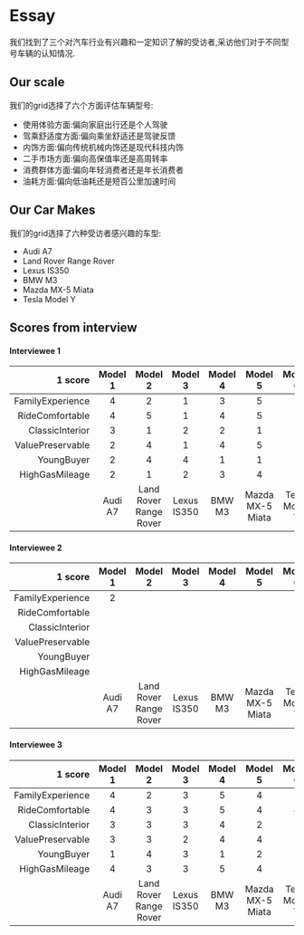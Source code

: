 # Essay


我们找到了三个对汽车行业有兴趣和一定知识了解的受访者,采访他们对于不同型号车辆的认知情况.
## Our scale
我们的grid选择了六个方面评估车辆型号:
- 使用体验方面:偏向家庭出行还是个人驾驶
- 驾乘舒适度方面:偏向乘坐舒适还是驾驶反馈
- 内饰方面:偏向传统机械内饰还是现代科技内饰
- 二手市场方面:偏向高保值率还是高周转率
- 消费群体方面:偏向年轻消费者还是年长消费者
- 油耗方面:偏向低油耗还是短百公里加速时间
## Our Car Makes
我们的grid选择了六种受访者感兴趣的车型:
- Audi A7
- Land Rover Range Rover
- Lexus IS350
- BMW M3
- Mazda MX-5 Miata
- Tesla Model Y
## Scores from interview

#### Interviewee 1
|          1 score | Model 1 |        Model 2         |   Model 3   | Model 4 |     Model 5      |    Model 6    | 5 score          |
| ---------------: | :-----: | :--------------------: | :---------: | :-----: | :--------------: | :-----------: | :--------------- |
| FamilyExperience |    4    |           2            |      1      |    3    |        5         |       2       | DriveExperience  |
|  RideComfortable |    4    |           5            |      1      |    4    |        5         |       3       | DriveComfortable |
|  ClassicInterior |    3    |           1            |      2      |    2    |        1         |       5       | TechInterior     |
| ValuePreservable |    2    |           4            |      1      |    4    |        5         |       2       | HighTurnover     |
|       YoungBuyer |    2    |           4            |      4      |    1    |        1         |       3       | ElderBuyer       |
|   HighGasMileage |    2    |           1            |      2      |    3    |        4         |       5       | Quick0-60Time    |
|                  | Audi A7 | Land Rover Range Rover | Lexus IS350 | BMW M3  | Mazda MX-5 Miata | Tesla Model Y |                  |

#### Interviewee 2
|          1 score | Model 1 |        Model 2         |   Model 3   | Model 4 |     Model 5      |    Model 6    | 5 score          |
| ---------------: | :-----: | :--------------------: | :---------: | :-----: | :--------------: | :-----------: | :--------------- |
| FamilyExperience |    2    |                        |             |         |                  |               | DriveExperience  |
|  RideComfortable |         |                        |             |         |                  |               | DriveComfortable |
|  ClassicInterior |         |                        |             |         |                  |               | TechInterior     |
| ValuePreservable |         |                        |             |         |                  |               | HighTurnover     |
|       YoungBuyer |         |                        |             |         |                  |               | ElderBuyer       |
|   HighGasMileage |         |                        |             |         |                  |               | Quick0-60Time    |
|                  | Audi A7 | Land Rover Range Rover | Lexus IS350 | BMW M3  | Mazda MX-5 Miata | Tesla Model Y |                  |


#### Interviewee 3

|          1 score | Model 1 |        Model 2         |   Model 3   | Model 4 |     Model 5      |    Model 6    | 5 score          |
| ---------------: | :-----: | :--------------------: | :---------: | :-----: | :--------------: | :-----------: | :--------------- |
| FamilyExperience |    4    |           2            |      3      |    5    |        4         |       3       | DriveExperience  |
|  RideComfortable |    4    |           3            |      3      |    5    |        4         |       4       | DriveComfortable |
|  ClassicInterior |    3    |           3            |      3      |    4    |        2         |       5       | TechInterior     |
| ValuePreservable |    3    |           3            |      2      |    4    |        4         |       3       | HighTurnover     |
|       YoungBuyer |    1    |           4            |      3      |    1    |        2         |       3       | ElderBuyer       |
|   HighGasMileage |    4    |           3            |      3      |    5    |        4         |       5       | Quick0-60Time    |
|                  | Audi A7 | Land Rover Range Rover | Lexus IS350 | BMW M3  | Mazda MX-5 Miata | Tesla Model Y |                  |


